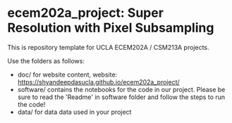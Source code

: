 # ecem202a_project: Super Resolution with Pixel Subsampling
This is repository template for UCLA ECEM202A / CSM213A projects.

Use the folders as follows:

* doc/ for website content, website: https://shyandeepdasucla.github.io/ecem202a_project/
* software/ contains the notebooks for the code in our project. Please be sure to read the 'Readme' in software folder and follow the steps to run the code!
* data/ for data data used in your project
